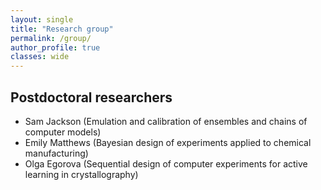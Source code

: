 ```yaml
---
layout: single
title: "Research group"
permalink: /group/
author_profile: true
classes: wide
---
```


## Postdoctoral researchers

- Sam Jackson (Emulation and calibration of ensembles and chains of computer models)
- Emily Matthews (Bayesian design of experiments applied to chemical manufacturing)
- Olga Egorova (Sequential design of computer experiments for active learning in crystallography)

